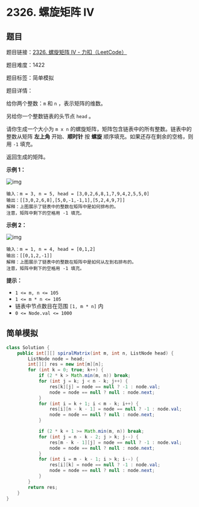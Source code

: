 # 2326. 螺旋矩阵 IV

## 题目

题目链接：[2326. 螺旋矩阵 IV - 力扣（LeetCode）](https://leetcode.cn/problems/spiral-matrix-iv/description/)

题目难度：1422

题目标签：简单模拟

题目详情：

给你两个整数：`m` 和 `n` ，表示矩阵的维数。

另给你一个整数链表的头节点 `head` 。

请你生成一个大小为 `m x n` 的螺旋矩阵，矩阵包含链表中的所有整数。链表中的整数从矩阵 **左上角** 开始、**顺时针** 按 **螺旋** 顺序填充。如果还存在剩余的空格，则用 `-1` 填充。

返回生成的矩阵。

**示例 1：**

![img](https://assets.leetcode.com/uploads/2022/05/09/ex1new.jpg)

```
输入：m = 3, n = 5, head = [3,0,2,6,8,1,7,9,4,2,5,5,0]
输出：[[3,0,2,6,8],[5,0,-1,-1,1],[5,2,4,9,7]]
解释：上图展示了链表中的整数在矩阵中是如何排布的。
注意，矩阵中剩下的空格用 -1 填充。
```

**示例 2：**

![img](https://assets.leetcode.com/uploads/2022/05/11/ex2.jpg)

```
输入：m = 1, n = 4, head = [0,1,2]
输出：[[0,1,2,-1]]
解释：上图展示了链表中的整数在矩阵中是如何从左到右排布的。 
注意，矩阵中剩下的空格用 -1 填充。
```

 

**提示：**

- `1 <= m, n <= 105`
- `1 <= m * n <= 105`
- 链表中节点数目在范围 `[1, m * n]` 内
- `0 <= Node.val <= 1000`



## 简单模拟

``` java
class Solution {
    public int[][] spiralMatrix(int m, int n, ListNode head) {
        ListNode node = head;
        int[][] res = new int[m][n];
        for (int k = 0; true; k++) {
            if (2 * k > Math.min(m, n)) break;
            for (int j = k; j < n - k; j++) {
                res[k][j] = node == null ? -1 : node.val;
                node = node == null ? null : node.next;
            }
            for (int i = k + 1; i < m - k; i++) {
                res[i][n - k - 1] = node == null ? -1 : node.val;
                node = node == null ? null : node.next;
            }

            if (2 * k + 1 >= Math.min(m, n)) break;
            for (int j = n - k - 2; j > k; j--) {
                res[m - k - 1][j] = node == null ? -1 : node.val;
                node = node == null ? null : node.next;
            }
            for (int i = m - k - 1; i > k; i--) {
                res[i][k] = node == null ? -1 : node.val;
                node = node == null ? null : node.next;
            }
        }
        return res;
    }
}
```
